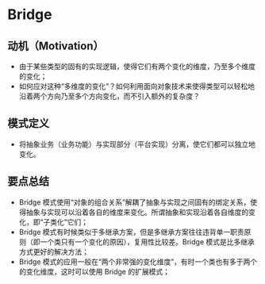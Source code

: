 # Bridge

## 动机（Motivation）

- 由于某些类型的固有的实现逻辑，使得它们有两个变化的维度，乃至多个维度的变化；
- 如何应对这种“多维度的变化”？如何利用面向对象技术来使得类型可以轻松地沿着两个方向乃至多个方向变化，而不引入额外的复杂度？

## 模式定义

- 将抽象业务（业务功能）与实现部分（平台实现）分离，使它们都可以独立地变化。

## 要点总结

- Bridge 模式使用“对象的组合关系”解耦了抽象与实现之间固有的绑定关系，使得抽象与实现可以沿着各自的维度来变化。所谓抽象和实现沿着各自维度的变化，即“子类化”它们；
- Bridge 模式有时候类似于多继承方案，但是多继承方案往往违背单一职责原则（即一个类只有一个变化的原因），复用性比较差。Bridge 模式是比多继承方式更好的解决方法；
- Bridge 模式的应用一般在“两个非常强的变化维度”，有时一个类也有多于两个的变化维度，这时可以使用 Bridge 的扩展模式；